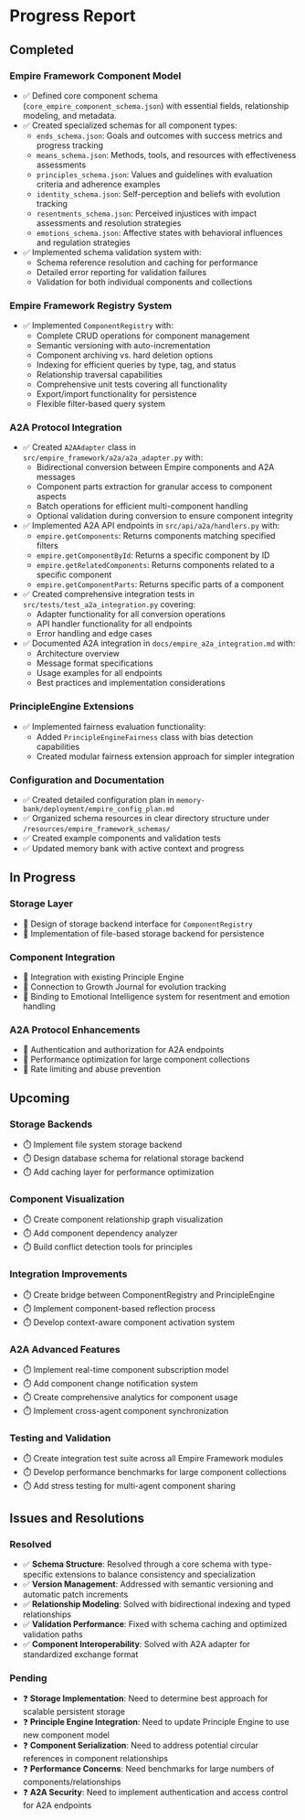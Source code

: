 # Progress Report

## Completed

### Empire Framework Component Model
- ✅ Defined core component schema (`core_empire_component_schema.json`) with essential fields, relationship modeling, and metadata.
- ✅ Created specialized schemas for all component types:
  - `ends_schema.json`: Goals and outcomes with success metrics and progress tracking
  - `means_schema.json`: Methods, tools, and resources with effectiveness assessments
  - `principles_schema.json`: Values and guidelines with evaluation criteria and adherence examples
  - `identity_schema.json`: Self-perception and beliefs with evolution tracking
  - `resentments_schema.json`: Perceived injustices with impact assessments and resolution strategies
  - `emotions_schema.json`: Affective states with behavioral influences and regulation strategies
- ✅ Implemented schema validation system with:
  - Schema reference resolution and caching for performance
  - Detailed error reporting for validation failures
  - Validation for both individual components and collections

### Empire Framework Registry System
- ✅ Implemented `ComponentRegistry` with:
  - Complete CRUD operations for component management
  - Semantic versioning with auto-incrementation
  - Component archiving vs. hard deletion options
  - Indexing for efficient queries by type, tag, and status
  - Relationship traversal capabilities
  - Comprehensive unit tests covering all functionality
  - Export/import functionality for persistence
  - Flexible filter-based query system

### A2A Protocol Integration
- ✅ Created `A2AAdapter` class in `src/empire_framework/a2a/a2a_adapter.py` with:
  - Bidirectional conversion between Empire components and A2A messages
  - Component parts extraction for granular access to component aspects
  - Batch operations for efficient multi-component handling
  - Optional validation during conversion to ensure component integrity
- ✅ Implemented A2A API endpoints in `src/api/a2a/handlers.py` with:
  - `empire.getComponents`: Returns components matching specified filters
  - `empire.getComponentById`: Returns a specific component by ID
  - `empire.getRelatedComponents`: Returns components related to a specific component
  - `empire.getComponentParts`: Returns specific parts of a component
- ✅ Created comprehensive integration tests in `src/tests/test_a2a_integration.py` covering:
  - Adapter functionality for all conversion operations
  - API handler functionality for all endpoints
  - Error handling and edge cases
- ✅ Documented A2A integration in `docs/empire_a2a_integration.md` with:
  - Architecture overview
  - Message format specifications
  - Usage examples for all endpoints
  - Best practices and implementation considerations

### PrincipleEngine Extensions
- ✅ Implemented fairness evaluation functionality:
  - Added `PrincipleEngineFairness` class with bias detection capabilities
  - Created modular fairness extension approach for simpler integration

### Configuration and Documentation
- ✅ Created detailed configuration plan in `memory-bank/deployment/empire_config_plan.md`
- ✅ Organized schema resources in clear directory structure under `/resources/empire_framework_schemas/`
- ✅ Created example components and validation tests
- ✅ Updated memory bank with active context and progress

## In Progress

### Storage Layer
- 🔄 Design of storage backend interface for `ComponentRegistry`
- 🔄 Implementation of file-based storage backend for persistence

### Component Integration
- 🔄 Integration with existing Principle Engine
- 🔄 Connection to Growth Journal for evolution tracking
- 🔄 Binding to Emotional Intelligence system for resentment and emotion handling

### A2A Protocol Enhancements
- 🔄 Authentication and authorization for A2A endpoints
- 🔄 Performance optimization for large component collections
- 🔄 Rate limiting and abuse prevention

## Upcoming

### Storage Backends
- ⏱️ Implement file system storage backend
- ⏱️ Design database schema for relational storage backend
- ⏱️ Add caching layer for performance optimization

### Component Visualization
- ⏱️ Create component relationship graph visualization
- ⏱️ Add component dependency analyzer
- ⏱️ Build conflict detection tools for principles

### Integration Improvements
- ⏱️ Create bridge between ComponentRegistry and PrincipleEngine
- ⏱️ Implement component-based reflection process
- ⏱️ Develop context-aware component activation system

### A2A Advanced Features
- ⏱️ Implement real-time component subscription model
- ⏱️ Add component change notification system
- ⏱️ Create comprehensive analytics for component usage
- ⏱️ Implement cross-agent component synchronization

### Testing and Validation
- ⏱️ Create integration test suite across all Empire Framework modules
- ⏱️ Develop performance benchmarks for large component collections
- ⏱️ Add stress testing for multi-agent component sharing

## Issues and Resolutions

### Resolved
- ✅ **Schema Structure**: Resolved through a core schema with type-specific extensions to balance consistency and specialization
- ✅ **Version Management**: Addressed with semantic versioning and automatic patch increments
- ✅ **Relationship Modeling**: Solved with bidirectional indexing and typed relationships
- ✅ **Validation Performance**: Fixed with schema caching and optimized validation paths
- ✅ **Component Interoperability**: Solved with A2A adapter for standardized exchange format

### Pending
- ❓ **Storage Implementation**: Need to determine best approach for scalable persistent storage
- ❓ **Principle Engine Integration**: Need to update Principle Engine to use new component model
- ❓ **Component Serialization**: Need to address potential circular references in component relationships
- ❓ **Performance Concerns**: Need benchmarks for large numbers of components/relationships
- ❓ **A2A Security**: Need to implement authentication and access control for A2A endpoints
